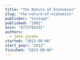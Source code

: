 ```yaml
---
title: "The Nature of Economies"
slug: "the-nature-of-economies"
publisher: "Vintage"
published: "2001"
asin: "0375702431"
authors:
  - jane-jacobs
started: "2012-08-06"
start_year: "2012"
finished: "2012-08-06"
---
```


